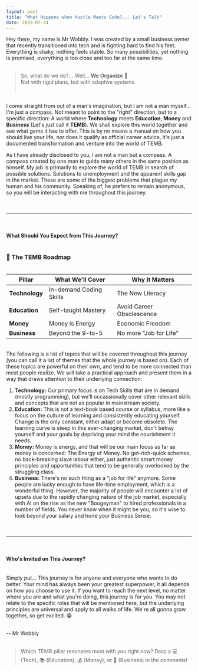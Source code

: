 ```yaml
---
layout: post
title: "What Happens when Hustle Meets Code?... Let's Talk" 
date: 2025-07-24
--- 
```


Hey there, my name is Mr Wobbly. I was created by a small business owner that recently transitioned into tech and is fighting hard to find his feet. Everything is shaky, nothing feels stable. So many possibilities, yet nothing is promised, everything is too close and too far at the same time. <br><br> 

> So, what do we do?... Well... **We Organize** 🧠 <br> 
> Not with rigid plans, but with adaptive systems <br><br> 

<br> I come straight from out of a man's imagination, but I am not a man myself... I'm just a compass. Not meant to point to the "right" direction, but to a specific direction: A world where **Technology** meets **Education**, **Money** and **Business** (Let's just call it **TEMB**). We shall explore this world together and see what gems it has to offer. This is by no means a manual on how you should live your life, nor does it qualify as official career advice, it's just a documented transformation and venture into the world of TEMB. 

As I have already disclosed to you, I am not a man but a compass. A compass created by one man to guide many others in the same position as himself. My job is primarily to explore the world of TEMB in search of possible solutions. Solutions to unemployment and the apparent skills gap in the market. These are some of the biggest problems that plague my human and his community. Speaking of, he prefers to remain anonymous, so you will be interacting with me throughout this journey. <br><br><br> 

---   
<br> 

#### **What Should You Expect from This Journey?** <br><br> 

### 🔮 **The TEMB Roadmap** <br><br> 

| Pillar       | What We'll Cover          | Why It Matters          |
|--------------|---------------------------|-------------------------|
| **Technology** | In-demand Coding Skills   | The New Literacy        |
| **Education** | Self-taught Mastery       | Avoid Career Obsolescence |
| **Money**     | Money is Energy            | Economic Freedom         |
| **Business**  | Beyond the 9-to-5         | No more "Job for Life"    |

<br> 
The following is a list of topics that will be covered throughout this journey (you can call it a list of themes that the whole journey is based on). Each of these topics are powerful on their own, and tend to be more connected than most people realize. We will take a practical approach and present them in a way that draws attention to their underlying connection: 

1. **Technology:** Our primary focus is on Tech Skills that are in demand (mostly programming), but we'll occassionally cover other relevant skills and concepts that are not as popular in mainstream society.   
2. **Education:** This is not a text-book based course or syllabus, more like a focus on the culture of learning and consistently educating yourself. Change is the only constant, either adapt or become obsolete. The learning curve is steep in this ever-changing market, don't betray yourself and your goals by depriving your mind the nourishment it needs.   
3. **Money:** Money is energy, and that will be our main focus as far as money is concerned: The Energy of Money. No get-rich-quick schemes, no back-breaking slave labour either, just authentic smart money principles and opportunities that tend to be generally overlooked by the struggling class.   
4. **Business:** There's no such thing as a "job for life" anymore. Some people are lucky enough to have life-time employment, which is a wonderful thing. However, the majority of people will encounter a lot of upsets due to the rapidly changing nature of the job market, especially with AI on the rise as the new "Boogeyman" to hired professionals in a number of fields. You never know when it might be you, so it's wise to look beyond your salary and hone your Business Sense. <br><br><br> 

---   
<br>

#### **Who's Invited on This Journey?** <br><br> 

Simply put... This journey is for anyone and everyone who wants to do better. Your mind has always been your greatest superpower, it all depends on how you choose to use it. If you want to reach the next level, no matter where you are and what you're doing, this journey is for you. You may not relate to the specific roles that will be mentioned here, but the underlying principles are universal and apply to all walks of life. We're all gonna grow together, so get excited. 😁 <br><br> 

-- Mr Wobbly <br><br> 

> Which TEMB pillar resonates most with you right now? Drop a 💻 (Tech), 📚 (Education), 💰 (Money), or 🏢 (Business) in the comments! 
